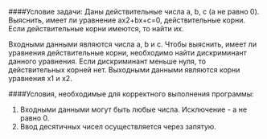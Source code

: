 ####Условие задачи: 
Даны действительные числа a, b, c (a не равно 0). Выяснить, имеет ли уравнение ax2+bx+c=0,
действительные корни. Если действительные корни имеются, то найти их.

Входными данными являются числа a, b и с. Чтобы выяснить, имеет ли уравнения действительные корни, необходимо найти дискриминант данного уравнения. Если дискриминант меньше нуля, то действительных корней нет. Выходными данными являются корни уравнения x1 и x2.

####Условия, необходимые для корректного выполнения программы:

1. Входными данными могут быть любые числа. Исключение - а не равно 0.
2. Ввод десятичных чисел осуществляется через запятую.
